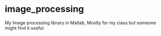 image_processing
================

My Image processing library in Matlab, Mostly for my class but someone might find it useful
